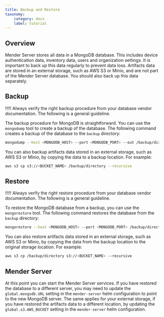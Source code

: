 ```yaml
---
title: Backup and Restore
taxonomy:
    category: docs
    label: tutorial
---
```


## Overview

Mender Server stores all data in a MongoDB database. This includes device authentication data, inventory data, users and organization settings. It is important to back up this data regularly to prevent data loss.
Artifacts data are stored in an external storage, such as AWS S3 or Minio, and are not part of the Mender Server database. You should also back up this data separately.

## Backup

!!!!! Always verify the right backup procedure from your database vendor documentation. The following is a general guideline.

The backup procedure for MongoDB is straightforward. You can use the `mongodump` tool to create a backup of the database. The following command creates a backup of the database to the `backup` directory:

```bash
mongodump --host <MONGODB_HOST> --port <MONGODB_PORT> --out /backup/directory
```

You can also backup artifacts data stored in an external storage, such as AWS S3 or Minio, by copying the data to a backup location. For example:

```bash
aws s3 cp s3://<BUCKET_NAME> /backup/directory --recursive
```

## Restore

!!!!! Always verify the right restore procedure from your database vendor documentation. The following is a general guideline.

To restore the MongoDB database from a backup, you can use the `mongorestore` tool. The following command restores the database from the `backup` directory:

```bash
mongorestore --host <MONGODB_HOST> --port <MONGODB_PORT> /backup/directory
```

You can also restore artifacts data stored in an external storage, such as AWS S3 or Minio, by copying the data from the backup location to the original storage location. For example:

```bash
aws s3 cp /backup/directory s3://<BUCKET_NAME> --recursive
```

## Mender Server

At this point you can start the Mender Server services. If you have restored the database to a different server, you may need to update the `global.mongodb.URL` setting in the `mender-server` helm configuration to point to the new MongoDB server.
The same applies for your external storage, if you have restored the artifacts data to a different location, by updating the `global.s3.AWS_BUCKET` setting in the `mender-server` helm configuration.
